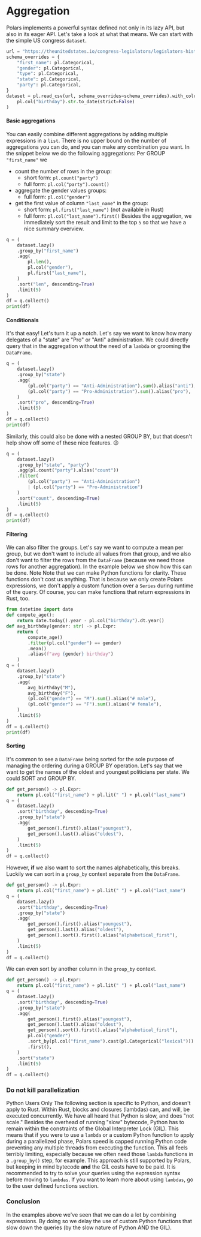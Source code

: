 # Aggregation
Polars implements a powerful syntax defined not only in its lazy API, but also in its eager API. Let's take a look at what that means.
We can start with the simple US congress `dataset`.
   
```python
url = "https://theunitedstates.io/congress-legislators/legislators-historical.csv"
schema_overrides = {
    "first_name": pl.Categorical,
    "gender": pl.Categorical,
    "type": pl.Categorical,
    "state": pl.Categorical,
    "party": pl.Categorical,
}
dataset = pl.read_csv(url, schema_overrides=schema_overrides).with_columns(
    pl.col("birthday").str.to_date(strict=False)
)
```


#### Basic aggregations
You can easily combine different aggregations by adding multiple expressions in a
`list`. There is no upper bound on the number of aggregations you can do, and you can
make any combination you want. In the snippet below we do the following aggregations:
Per GROUP `"first_name"` we
* count the number of rows in the group:
	+ short form: `pl.count("party")`
	+ full form: `pl.col("party").count()`
* aggregate the gender values groups:
	+ full form: `pl.col("gender")`
* get the first value of column `"last_name"` in the group:
	+ short form: `pl.first("last_name")` (not available in Rust)
	+ full form: `pl.col("last_name").first()`
Besides the aggregation, we immediately sort the result and limit to the top `5` so that
we have a nice summary overview.
 
```python
q = (
    dataset.lazy()
    .group_by("first_name")
    .agg(
        pl.len(),
        pl.col("gender"),
        pl.first("last_name"),
    )
    .sort("len", descending=True)
    .limit(5)
)
df = q.collect()
print(df)
```
 

#### Conditionals
It's that easy! Let's turn it up a notch. Let's say we want to know how
many delegates of a "state" are "Pro" or "Anti" administration. We could directly query
that in the aggregation without the need of a `lambda` or grooming the `DataFrame`.
 
```python
q = (
    dataset.lazy()
    .group_by("state")
    .agg(
        (pl.col("party") == "Anti-Administration").sum().alias("anti"),
        (pl.col("party") == "Pro-Administration").sum().alias("pro"),
    )
    .sort("pro", descending=True)
    .limit(5)
)
df = q.collect()
print(df)
```
 

Similarly, this could also be done with a nested GROUP BY, but that doesn't help show off some of these nice features. 😉
 
```python
q = (
    dataset.lazy()
    .group_by("state", "party")
    .agg(pl.count("party").alias("count"))
    .filter(
        (pl.col("party") == "Anti-Administration")
        | (pl.col("party") == "Pro-Administration")
    )
    .sort("count", descending=True)
    .limit(5)
)
df = q.collect()
print(df)
```
 

#### Filtering
We can also filter the groups. Let's say we want to compute a mean per group, but we
don't want to include all values from that group, and we also don't want to filter the
rows from the `DataFrame` (because we need those rows for another aggregation).
In the example below we show how this can be done.
Note
Note that we can make Python functions for clarity. These functions don't cost us anything. That is because we only create Polars expressions, we don't apply a custom function over a `Series` during runtime of the query. Of course, you can make functions that return expressions in Rust, too.

 
```python
from datetime import date
def compute_age():
    return date.today().year - pl.col("birthday").dt.year()
def avg_birthday(gender: str) -> pl.Expr:
    return (
        compute_age()
        .filter(pl.col("gender") == gender)
        .mean()
        .alias(f"avg {gender} birthday")
    )
q = (
    dataset.lazy()
    .group_by("state")
    .agg(
        avg_birthday("M"),
        avg_birthday("F"),
        (pl.col("gender") == "M").sum().alias("# male"),
        (pl.col("gender") == "F").sum().alias("# female"),
    )
    .limit(5)
)
df = q.collect()
print(df)
```
 

#### Sorting
It's common to see a `DataFrame` being sorted for the sole purpose of managing the ordering during a GROUP BY operation. Let's say that we want to get the names of the oldest and youngest politicians per state. We could SORT and GROUP BY.
 
```python
def get_person() -> pl.Expr:
    return pl.col("first_name") + pl.lit(" ") + pl.col("last_name")
q = (
    dataset.lazy()
    .sort("birthday", descending=True)
    .group_by("state")
    .agg(
        get_person().first().alias("youngest"),
        get_person().last().alias("oldest"),
    )
    .limit(5)
)
df = q.collect()
```
 

However, **if** we also want to sort the names alphabetically, this breaks. Luckily we can sort in a `group_by` context separate from the `DataFrame`.
 
```python
def get_person() -> pl.Expr:
    return pl.col("first_name") + pl.lit(" ") + pl.col("last_name")
q = (
    dataset.lazy()
    .sort("birthday", descending=True)
    .group_by("state")
    .agg(
        get_person().first().alias("youngest"),
        get_person().last().alias("oldest"),
        get_person().sort().first().alias("alphabetical_first"),
    )
    .limit(5)
)
df = q.collect()
```
 
We can even sort by another column in the `group_by` context.
```python
def get_person() -> pl.Expr:
    return pl.col("first_name") + pl.lit(" ") + pl.col("last_name")
q = (
    dataset.lazy()
    .sort("birthday", descending=True)
    .group_by("state")
    .agg(
        get_person().first().alias("youngest"),
        get_person().last().alias("oldest"),
        get_person().sort().first().alias("alphabetical_first"),
        pl.col("gender")
        .sort_by(pl.col("first_name").cast(pl.Categorical("lexical")))
        .first(),
    )
    .sort("state")
    .limit(5)
)
df = q.collect()
```
 

### Do not kill parallelization
Python Users Only
The following section is specific to Python, and doesn't apply to Rust. Within Rust, blocks and closures (lambdas) can, and will, be executed concurrently.
We have all heard that Python is slow, and does "not scale." Besides the overhead of
running "slow" bytecode, Python has to remain within the constraints of the Global
Interpreter Lock (GIL). This means that if you were to use a `lambda` or a custom Python
function to apply during a parallelized phase, Polars speed is capped running Python
code preventing any multiple threads from executing the function.
This all feels terribly limiting, especially because we often need those `lambda` functions in a
`.group_by()` step, for example. This approach is still supported by Polars, but
keeping in mind bytecode **and** the GIL costs have to be paid. It is recommended to try to solve your queries using the expression syntax before moving to `lambdas`. If you want to learn more about using `lambdas`, go to the user defined functions section.
### Conclusion
In the examples above we've seen that we can do a lot by combining expressions. By doing so we delay the use of custom Python functions that slow down the queries (by the slow nature of Python AND the GIL).